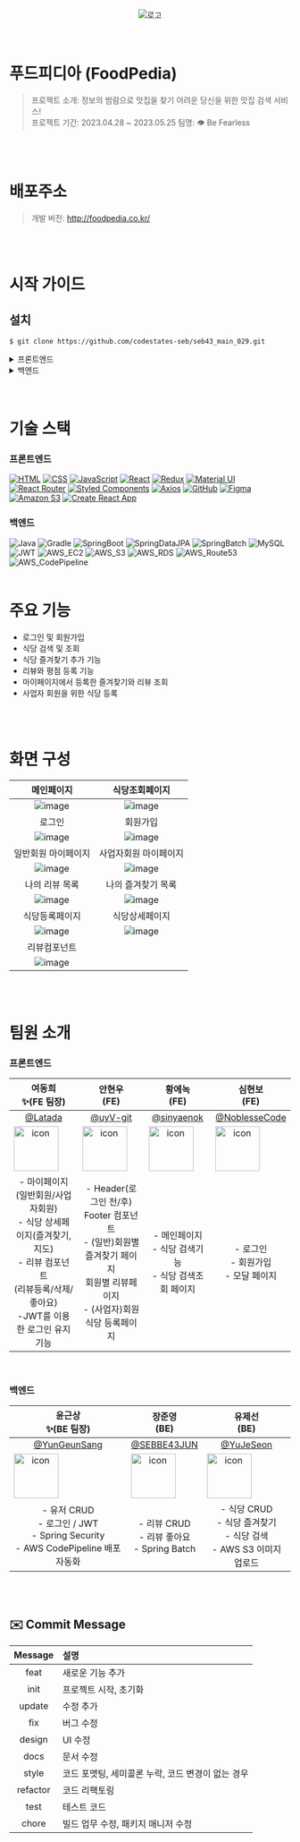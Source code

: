 <div align="center">
<img src="https://github.com/Latada/seb43_main_029/assets/110769132/0f897c7f-1b7b-4ada-8991-770359abdb3d" alt="로고" />
</div>
<br>
<br>

# 푸드피디아 (FoodPedia)
> 프로젝트 소개: 정보의 범람으로 맛집을 찾기 어려운 당신을 위한 맛집 검색 서비스! <br>
> 프로젝트 기간: 2023.04.28 ~ 2023.05.25
> 팀명: 👁️ Be Fearless
<br>
<br>

# 배포주소
> 개발 버전: http://foodpedia.co.kr/
<br>
<br>

# 시작 가이드
## 설치
```
$ git clone https://github.com/codestates-seb/seb43_main_029.git
```
<details>
  <summary>프론트엔드</summary>

  ### start
  ```
  $ cd seb43_main_029
  $ cd client
  $ npm install
  $ npm run start
  ```
</details>
<details>
  <summary>백엔드</summary>

  ### application.yml
  ```
  spring:
  output:
    ansi:
      enabled: ALWAYS

  servlet:
    multipart:
      max-file-size: 10MB # 파일 하나 당 최대 사이즈
      max-request-size: 50MB # 요청 당 최대 사이즈

  datasource:
    driver-class-name: com.mysql.cj.jdbc.Driver
    url: jdbc:mysql://{JDBC_URL:PORT}/{DATABASE_NAME}?serverTimezone=Asia/Seoul
    username: {JDBC_USERNAME}
    password: {JDBC_PASSWORD}

  config:
    use-legacy-processing: true

  jpa:
    hibernate:
      ddl-auto: create
    show-sql: true
    properties:
      hibernate:
        format_sql: true
        highlight_sql: true
        color-codes: true
        use_sql_comments: true
        type:
          descriptor:
            sql: trace

  security:
    oauth2:
      client:
        registration:
          google:
            clientId: {GOOGLE_CLIENT_ID}
            clientSecret: {GOOGLE_CLIENT_SECRET}
            scope:
              - email
              - profile
          kakao:
            client-id: {KAKAO_CLIENT_ID}
            client-secret: {KAKAO_CLIENT_SECRET}
            redirect-uri: http://localhost:8080/login/oauth2/code/kakao
            authorization-grant-type: authorization_code
            client-authentication-method: POST
            client-name: Kakao
            scope:
              - profile_nickname
              - account_email
        provider:
          kakao:
            authorization-uri: https://kauth.kakao.com/oauth/authorize
            token-uri: https://kauth.kakao.com/oauth/token
            user-info-uri: https://kapi.kakao.com/v2/user/me
            user-name-attribute: id

mail:
  address:
    admin: {ADMIN_EMAIL}

jwt:
  key: ${JWT_SECRET_KEY}
  access-token-expiration-minutes: ${JWT_ACCESS_EXPIRATION_MINUTE}
  refresh-token-expiration-minutes: ${JWT_REFRESH_EXPIRATION_MINUTE}

cloud:
  aws:
    s3:
      bucket: {AWS_S3_BUCKET_NAME}
    region:
      static: ap-northeast-2
    stack:
      auto: false
    credentials:
      access-key: {AWS_ACCESSKEY}
      secret-key: {AWS_SECRETKEY}

  ```
  ### start
  ```
  $ cd seb43_main_029
$ cd server
$ ./gradlew build
$ cd build/libs
$ java -jar seb43_main_029-0.0.1-SNAPSHOT.jar
  ```
</details>
<br>
<br>

# 기술 스택

### 프론트엔드
[![HTML](https://img.shields.io/badge/-HTML-orange?logo=html5&logoColor=white&style=for-the-badge)](#)
[![CSS](https://img.shields.io/badge/-CSS-blue?logo=css3&logoColor=white&style=for-the-badge)](#)
[![JavaScript](https://img.shields.io/badge/-JavaScript-yellow?logo=javascript&logoColor=white&style=for-the-badge)](#)
[![React](https://img.shields.io/badge/-React-blueviolet?logo=react&logoColor=white&style=for-the-badge)](#)
[![Redux](https://img.shields.io/badge/-Redux-purple?logo=redux&logoColor=white&style=for-the-badge)](#)
[![Material UI](https://img.shields.io/badge/-Material%20UI-blue?logo=material-ui&logoColor=white&style=for-the-badge)](#)
[![React Router](https://img.shields.io/badge/-React%20Router-orange?logo=react-router&logoColor=white&style=for-the-badge)](#)
[![Styled Components](https://img.shields.io/badge/-Styled%20Components-pink?logo=styled-components&logoColor=white&style=for-the-badge)](#)
[![Axios](https://img.shields.io/badge/-Axios-red?logo=axios&logoColor=white&style=for-the-badge)](#)
[![GitHub](https://img.shields.io/badge/-GitHub-black?logo=github&logoColor=white&style=for-the-badge)](#)
[![Figma](https://img.shields.io/badge/-Figma-purple?logo=figma&logoColor=white&style=for-the-badge)](#)
[![Amazon S3](https://img.shields.io/badge/-Amazon%20S3-orange?logo=amazon-s3&logoColor=white&style=for-the-badge)](#)
[![Create React App](https://img.shields.io/badge/-Create%20React%20App-blue?logo=create-react-app&logoColor=white&style=for-the-badge)](#)

### 백엔드
![Java](https://img.shields.io/badge/java-007396?style=for-the-badge&logo=java&logoColor=white)
![Gradle](https://img.shields.io/badge/gradle-02303A?style=for-the-badge&logo=gradle&logoColor=white)
![SpringBoot](https://img.shields.io/badge/springboot-6DB33F?style=for-the-badge&logo=springboot&logoColor=white)
![SpringDataJPA](https://img.shields.io/badge/springdatajpa-6DB33F?style=for-the-badge&logo=spring&logoColor=white)
![SpringBatch](https://img.shields.io/badge/springbatch-6DB33F?style=for-the-badge&logo=spring&logoColor=white)
![MySQL](https://img.shields.io/badge/mysql-4479A1?style=for-the-badge&logo=mysql&logoColor=white)
![JWT](https://img.shields.io/badge/JWT-000000?style=for-the-badge&logo=JSON&logoColor=white)
![AWS_EC2](https://img.shields.io/badge/AWS%20EC2-FF8C00?style=for-the-badge&logo=amazonaws&logoColor=white)
![AWS_S3](https://img.shields.io/badge/AWS%20S3-FF4500?style=for-the-badge&logo=amazonaws&logoColor=white)
![AWS_RDS](https://img.shields.io/badge/AWS%20RDS-007BFF?style=for-the-badge&logo=amazonaws&logoColor=white)
![AWS_Route53](https://img.shields.io/badge/AWS%20Route%2053-FFA500?style=for-the-badge&logo=amazonaws&logoColor=white)
![AWS_CodePipeline](https://img.shields.io/badge/AWS%20CodePipeline-006400?style=for-the-badge&logo=amazonaws&logoColor=white)
<br>
<br>

# 주요 기능

* 로그인 및 회원가입
* 식당 검색 및 조회
* 식당 즐겨찾기 추가 기능
* 리뷰와 평점 등록 기능
* 마이페이지에서 등록한 즐겨찾기와 리뷰 조회 
* 사업자 회원을 위한 식당 등록 
<br>
<br>

# 화면 구성
|메인페이지|식당조회페이지|
|:---:|:---:|
|![image](https://github.com/Latada/seb43_main_029/assets/110769132/05d1952b-5e8d-4186-9720-0ab6b4a48258)|![image](https://github.com/Latada/seb43_main_029/assets/110769132/d7f6e826-566b-45b8-92e9-51bfee7b05d6)|
|로그인|회원가입|
|![image](https://github.com/codestates-seb/seb43_main_029/assets/110769132/10ce2bfb-baaf-487c-9ae6-b6db884bb275)|![image](https://github.com/codestates-seb/seb43_main_029/assets/110769132/4ddb2320-a0c7-4c76-89ae-b36537d4f39b)|
|일반회원 마이페이지|사업자회원 마이페이지|
|![image](https://github.com/codestates-seb/seb43_main_029/assets/110769132/5674ad52-4dfa-4665-a6f3-0bab94cb8fe1)|![image](https://github.com/codestates-seb/seb43_main_029/assets/110769132/93bb6493-a72b-413b-9dbd-b687569589c9)|
|나의 리뷰 목록|나의 즐겨찾기 목록|
|![image](https://github.com/codestates-seb/seb43_main_029/assets/110769132/e8a6d65b-3916-4a81-bc0e-507f74133d2a)|![image](https://github.com/codestates-seb/seb43_main_029/assets/110769132/53e3064b-d97b-4ebd-a2c6-7fa53c76c088)|
|식당등록페이지|식당상세페이지|
|![image](https://github.com/codestates-seb/seb43_main_029/assets/110769132/74d4cf01-22fa-4520-a416-1fb3b3693a55)|![image](https://github.com/codestates-seb/seb43_main_029/assets/110769132/5f69f957-8cea-4f92-baa4-f38a097e2f09)|
|리뷰컴포넌트||
|![image](https://github.com/codestates-seb/seb43_main_029/assets/110769132/81c42e61-c6e3-4428-8b31-038dd1cbf332)||
<br>
<br>

# 팀원 소개

### 프론트엔드

|여동희<br>✨(FE 팀장)</br>|안현우<br>(FE)</br>|황에녹<br>(FE)</br>|심현보<br>(FE)</br>|
|:---:|:---:|:---:|:---:|
|[@Latada](https://github.com/Latada)|[@uyV-git](https://github.com/uyV-git)|[@sinyaenok](https://github.com/sinyaenok)|[@NoblesseCode](https://github.com/NoblesseCode)|
|<div style="display: flex; align-items: flex-start;"><img src="https://avatars.githubusercontent.com/u/110769132?v=4" alt="icon" width="80" height="80" /></div>|<div style="display: flex; align-items: flex-start;"><img src="https://avatars.githubusercontent.com/u/85952797?v=4" alt="icon" width="80" height="80" /></div>|<div style="display: flex; align-items: flex-start;"><img src="https://avatars.githubusercontent.com/u/104334554?v=4" alt="icon" width="80" height="80" /></div>|<div style="display: flex; align-items: flex-start;"><img src="https://avatars.githubusercontent.com/u/119962359?v=4" alt="icon" width="80" height="80" /></div>|
|- 마이페이지          <br>(일반회원/사업자회원)<br>- 식당 상세페이지(즐겨찾기, 지도)<br>- 리뷰 컴포넌트<br>(리뷰등록/삭제/좋아요)<br>-JWT를 이용한 로그인 유지기능|- Header(로그인 전/후)<br>Footer 컴포넌트<br>- (일반)회원별 즐겨찾기 페이지<br>회원별 리뷰페이지 <br>- (사업자)회원 식당 등록페이지|- 메인페이지<br>- 식당 검색기능<br>- 식당 검색조회 페이지|- 로그인   <br>- 회원가입<br>- 모달 페이지|

<br>

### 백엔드

|윤근상<br>✨(BE 팀장)</br>|장준영<br>(BE)</br>|유제선<br>(BE)</br>|
|:---:|:---:|:---:|
|[@YunGeunSang](https://github.com/YunGeunSang)|[@SEBBE43JUN](https://github.com/SEBBE43JUN)|[@YuJeSeon](https://github.com/YuJeSeon)|
|<div style="display: flex; align-items: flex-start;"><img src="https://avatars.githubusercontent.com/u/120304078?v=4" alt="icon" width="80" height="80" /></div>|<div style="display: flex; align-items: flex-start;"><img src="https://avatars.githubusercontent.com/u/120020108?v=4" alt="icon" width="80" height="80" /></div>|<div style="display: flex; align-items: flex-start;"><img src="https://avatars.githubusercontent.com/u/120304866?v=4" alt="icon" width="80" height="80" /></div>|
|- 유저 CRUD<br>- 로그인 / JWT<br>- Spring Security<br>- AWS CodePipeline 배포 자동화|- 리뷰 CRUD<br>- 리뷰 좋아요<br>- Spring Batch|- 식당 CRUD<br>- 식당 즐겨찾기<br>- 식당 검색<br>- AWS S3 이미지 업로드|

<br>
<br>

## ✉️ Commit  Message
|Message|설명|
|:---:|:---|
|feat|새로운 기능 추가|
|init|프로젝트 시작, 초기화|
|update|수정 추가|
|fix|버그 수정|
|design|UI 수정|
|docs|문서 수정|
|style|코드 포맷팅, 세미콜론 누락, 코드 변경이 없는 경우|
|refactor|코드 리팩토링|
|test|테스트 코드|
|chore |빌드 업무 수정, 패키지 매니저 수정|
